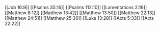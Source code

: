 [[Job 16:9]]
[[Psalms 35:16]]
[[Psalms 112:10]]
[[Lamentations 2:16]]
[[Matthew 8:12]]
[[Matthew 13:42]]
[[Matthew 13:50]]
[[Matthew 22:13]]
[[Matthew 24:51]]
[[Matthew 25:30]]
[[Luke 13:28]]
[[Acts 5:33]]
[[Acts 22:22]]
